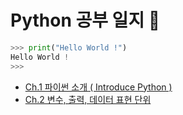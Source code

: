 # Python 공부 일지 🐍

```python
>>> print("Hello World !")
Hello World !
>>>
```

+ <a href="https://github.com/DevJaepaL/TIL/tree/main/Python/Chapter01">Ch.1 파이썬 소개 ( Introduce Python )</a>
+ <a href="https://github.com/DevJaepaL/TIL/tree/main/Python/Chapter02">Ch.2 변수, 출력, 데이터 표현 단위</a>
